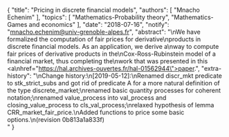 {
    "title": "Pricing in discrete financial models",
    "authors": [
        "Mnacho Echenim"
    ],
    "topics": [
        "Mathematics-Probability theory",
        "Mathematics-Games and economics"
    ],
    "date": "2018-07-16",
    "notify": "mnacho.echenim@univ-grenoble-alpes.fr",
    "abstract": "\nWe have formalized the computation of fair prices for derivative\nproducts in discrete financial models. As an application, we derive a\nway to compute fair prices of derivative products in the\nCox-Ross-Rubinstein model of a financial market, thus completing the\nwork that was presented in this <a\nhref=\"https://hal.archives-ouvertes.fr/hal-01562944\">paper</a>.",
    "extra-history": "\nChange history:\n[2019-05-12]:\nRenamed discr_mkt predicate to stk_strict_subs and got rid of predicate A for a more natural definition of the type discrete_market;\nrenamed basic quantity processes for coherent notation;\nrenamed value_process into val_process and closing_value_process to cls_val_process;\nrelaxed hypothesis of lemma CRR_market_fair_price.\nAdded functions to price some basic options.\n(revision 0b813a1a833f)<br>"
}